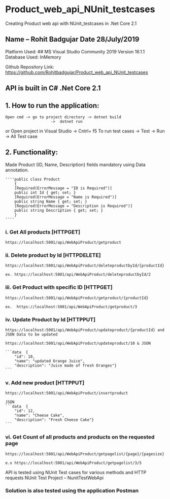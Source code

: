 # Product_web_api_NUnit_testcases
Creating Product web api with NUnit_testcases in .Net Core 2.1

 ## Name – Rohit Badgujar			             			Date   28/July/2019
 Platform Used: ## MS Visual Studio Community 2019 Version 16.1.1
 Database Used: InMemory 
 
 Github Repository Link: 
 	https://github.com/Rohitbadgujar/Product_web_api_NUnit_testcases
	
 ## API is built in C# .Net Core 2.1 

## 1.	How to run the application:

	Open cmd -> go to project directory -> dotnet build 
	 	 			    ->  dotnet run
or
Open project in Visual Studio -> Cntrl+ f5 
To run test cases -> Test -> Run -> All Test case

## 2.	Functionality:

Made Product {ID, Name, Description} fields mandatory using Data annotation.

	''''public class Product
    	{
		[Required(ErrorMessage = "ID is Required")]
		public int Id { get; set; }
		[Required(ErrorMessage = "Name is Required")]
		public string Name { get; set; }
		[Required(ErrorMessage = "Description is Required")]
		public string Description { get; set; }
    	}
	''''

### i.	Get All products [HTTPGET]

	https://localhost:5001/api/WebApiProduct/getproduct

### ii.	Delete product by Id [HTTPDELETE]

	https://localhost:5001/api/WebApiProduct/deleteproductbyId/{productId}
	
	ex. https://localhost:5001/api/WebApiProduct/deleteproductbyId/2

### iii.	Get Product with specific ID [HTTPGET]
	
	https://localhost:5001/api/WebApiProduct/getproduct/{productId}
	
	ex.  https://localhost:5001/api/WebApiProduct/getproduct/3

### iv.	Update Product by Id [HTTPPUT]
	
	https://localhost:5001/api/WebApiProduct/updateproduct/{productId} and JSON Data to be updated
	
	https://localhost:5001/api/WebApiProduct/updateproduct/10 & JSON 
	
	```data  {
        "id": 10,
        "name": "updated Orange Juice",
        "description": "Juice made of fresh Oranges"}
	```

### v.	Add new product [HTTPPUT]

	https://localhost:5001/api/WebApiProduct/insertproduct
	
	JSON 
	```data  {
        "id": 12,
        "name": "Cheese Cake",
        "description": "Fresh Cheese Cake"}
	```
	
### vi.	Get Count of all products and products on the requested page

	https://localhost:5001/api/WebApiProduct/getpagelist/{page}/{pagesize}

	e.x https://localhost:5001/api/WebApiProduct/getpagelist/3/5 

API is tested using NUnit Test cases for various methods and HTTP requests 
NUnit Test Project – NunitTestWebApi

### Solution is also tested using the application Postman



